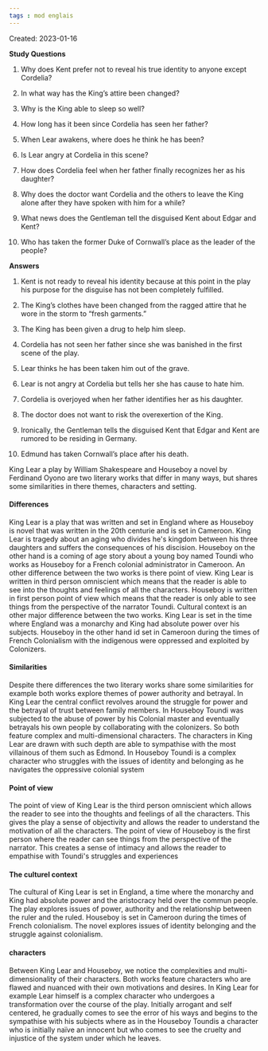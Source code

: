 ```yaml
---
tags : mod englais
---
```

Created: 2023-01-16

**Study Questions**  
1. Why does Kent prefer not to reveal his true identity to anyone except Cordelia?

2. In what way has the King’s attire been changed?

3. Why is the King able to sleep so well?

4. How long has it been since Cordelia has seen her father?

5. When Lear awakens, where does he think he has been?

6. Is Lear angry at Cordelia in this scene?

7. How does Cordelia feel when her father finally recognizes her as his daughter?

8. Why does the doctor want Cordelia and the others to leave the King alone after they have spoken with him for a while?

9. What news does the Gentleman tell the disguised Kent about Edgar and Kent?

10. Who has taken the former Duke of Cornwall’s place as the leader of the people?

**Answers**  
1. Kent is not ready to reveal his identity because at this point in the play his purpose for the disguise has not been completely fulfilled.
 
2. The King’s clothes have been changed from the ragged attire that he wore in the storm to “fresh garments.”

3. The King has been given a drug to help him sleep.

4. Cordelia has not seen her father since she was banished in the first scene of the play.

5. Lear thinks he has been taken him out of the grave.

6. Lear is not angry at Cordelia but tells her she has cause to hate him.

7. Cordelia is overjoyed when her father identifies her as his daughter.

8. The doctor does not want to risk the overexertion of the King.

9. Ironically, the Gentleman tells the disguised Kent that Edgar and Kent are rumored to be residing in Germany.

10. Edmund has taken Cornwall’s place after his death.


King Lear a play by William Shakespeare and Houseboy a novel by Ferdinand Oyono are two literary works that differ in many ways, but shares some similarities in there themes, characters and setting.

#### Differences
King Lear is a play that was written and set in England where as Houseboy is novel that was written in the 20th centurie and is set in Cameroon. King Lear is tragedy about an aging who divides he's kingdom between his three daughters and suffers the consequences of his discision. Houseboy on the other hand is a coming of age story about a young boy named Toundi who works as Houseboy for a French colonial administrator in Cameroon. An other difference between the two works is there point of view. King Lear is written in third person omniscient which means that the reader is able to see into the thoughts and feelings of all the characters. Houseboy is written in first person point of view which means that the reader is only able to see things from the perspective of the narrator Toundi. Cultural context is an other major difference between the two works. King Lear is set in the time where England was a monarchy and King had absolute power over his subjects. Houseboy in the other hand id set in Cameroon during the times of French Colonialism with the indigenous were oppressed and exploited by Colonizers. 

#### Similarities
Despite there differences the two literary works share some similarities for example both works explore themes of power authority and betrayal. In King Lear the central conflict revolves around the struggle for power and the betrayal of trust between family members. In Houseboy Toundi was subjected to the abuse of power by his Colonial master and eventually betrayals his own people by collaborating with the colonizers. So both feature complex and multi-dimensional characters. The characters in King Lear are drawn with such depth are able to sympathise with the most villainous of them such as Edmond. In Houseboy Toundi is a complex character who struggles with the issues of identity and belonging as he navigates the oppressive colonial system

#### Point of view
The point of view of King Lear is the third person omniscient which allows the reader to see into the thoughts and feelings of all the characters. This gives the play a sense of objectivity and allows the reader to understand the motivation of all the characters. The point of view of Houseboy is the first person where the reader can see things from the perspective of the narrator. This creates a sense of intimacy and allows the reader to empathise with Toundi's struggles and experiences

#### The culturel context
The cultural of King Lear is set in England, a time where the monarchy and King had absolute power and the aristocracy held over the commun people. The play explores issues of power, authority and the relationship between the ruler and the ruled. Houseboy is set in Cameroon during the times of French colonialism. The novel explores issues of identity belonging and the struggle against colonialism. 

#### characters
Between King Lear and Houseboy, we notice the complexities and multi-dimensionality of their characters. Both works feature characters who are flawed and nuanced with their own motivations and desires. In King Lear for example Lear himself is a complex character who undergoes a transformation over the course of the play. Initially arrogant and self centered, he gradually comes to see the error of his ways and begins to the sympathise with his subjects where as in the Houseboy Toundis a character who is initially naïve an innocent but who comes to see the cruelty and injustice of the system under which he leaves.

